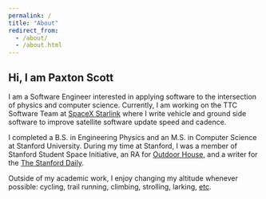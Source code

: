 ```yaml
---
permalink: /
title: "About"
redirect_from: 
  - /about/
  - /about.html
---
```


## Hi, I am Paxton Scott

I am a Software Engineer interested in applying software to the intersection of physics and computer science. Currently, I am working on the TTC Software Team at [SpaceX Starlink](https://www.starlink.com/us) where I write vehicle and ground side software to improve satellite software update speed and cadence. 

I completed a B.S. in Engineering Physics and an M.S. in Computer Science at Stanford University. During my time at Stanford, I was a member of Stanford Student Space Initiative, an RA for [Outdoor House](https://stanforddaily.com/2022/02/23/new-to-the-neighborhood-outdoor-house-returns-with-a-focus-on-accessible-outdoor-education/), and a writer for the [The Stanford Daily](https://stanforddaily.com/author/paxtonscott/).

Outside of my academic work, I enjoy changing my altitude whenever possible: cycling, trail running, climbing, strolling, larking, [etc](/adventures/). 

